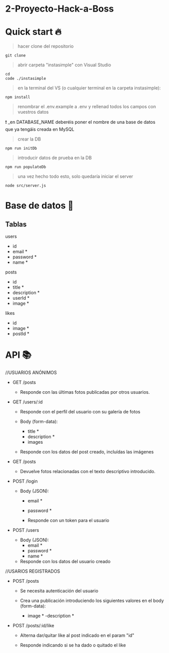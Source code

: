 # 2-Proyecto-Hack-a-Boss

# Quick start 🔥

> hacer clone del repositorio

```
git clone 
```

> abrir carpeta "instasimple" con Visual Studio

```
cd 
code ./instasimple
```

> en la terminal del VS (o cualquier terminal en la carpeta instasimple):

```
npm install
```

> renombrar el .env.example a .env y rellenad todos los campos con vuestros datos

❗ \_en DATABASE_NAME deberéis poner el nombre de una base de datos que ya tengáis creada en MySQL

> crear la DB

```
npm run initDb
```

> introducir datos de prueba en la DB

```
npm run populateDb
```

> una vez hecho todo esto, solo quedaría iniciar el server

```
node src/server.js
```

# Base de datos 💾

## Tablas

users

- id
- email \*
- password \*
- name \*

posts

- id
- title \*
- description \*
- userId \*
- image \*

likes

- id
- image \*
- postId \*

# API 📚

//USUARIOS ANÓNIMOS

- GET /posts

  - Responde con las últimas fotos publicadas por otros usuarios.

- GET /users/:id

  - Responde con el perfil del usuario con su galería de fotos

  - Body (form-data):
    - title \*
    - description \*
    - images
  - Responde con los datos del post creado, incluídas las imágenes

- GET /posts

  - Devuelve fotos relacionadas con el texto descriptivo introducido.

- POST /login

  - Body (JSON):

    - email \*
    - password \*

    - Responde con un token para el usuario

- POST /users

  - Body (JSON):
    - email \*
    - password \*
    - name \*
  - Responde con los datos del usuario creado

//USARIOS REGISTRADOS

- POST /posts

  - Se necesita autenticación del usuario

  - Crea una publicación introduciendo los siguientes valores en el body (form-data):
  
    - image \*
      -description \*

- POST /posts/:id/like

  - Alterna dar/quitar like al post indicado en el param "id"

  - Responde indicando si se ha dado o quitado el like

